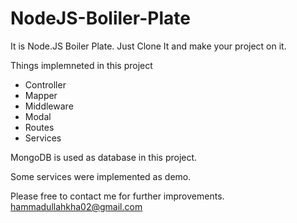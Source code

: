 # NodeJS-Boliler-Plate
It is Node.JS Boiler Plate. Just Clone It and make your project on it. 

Things implemneted in this project 
- Controller
- Mapper
- Middleware
- Modal
- Routes
- Services

MongoDB is used as database in this project.

Some services were implemented as demo.

Please free to contact me for further improvements. hammadullahkha02@gmail.com
